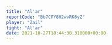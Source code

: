 ```yaml
---
title: "Al'ar"
reportCode: "Bb7CFY8H2wvRK6yZ"
player: "Zail"
fight: "Al'ar"
date: 2021-10-27T18:44:38.310000+00:00
---
```

